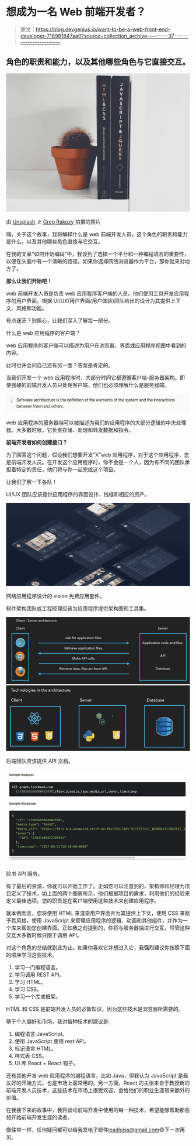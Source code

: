 # 想成为一名 Web 前端开发者？

> 原文：<https://blog.devgenius.io/want-to-be-a-web-front-end-developer-718981847aa0?source=collection_archive---------37----------------------->

## 角色的职责和能力，以及其他哪些角色与它直接交互。

![](img/b1d3033393fddf1a2491fcddd7cd75e3.png)

由 [Unsplash](/s/photos/html?utm_source=unsplash&utm_medium=referral&utm_content=creditCopyText) 上 [Greg Rakozy](https://unsplash.com/@grakozy?utm_source=unsplash&utm_medium=referral&utm_content=creditCopyText) 拍摄的照片

嗨，关于这个故事，我将解释什么是 web 前端开发人员，这个角色的职责和能力是什么，以及其他哪些角色直接与它交互。

在我的文章“如何开始编码”中，我谈到了选择一个平台和一种编程语言的重要性，以便在头脑中有一个清晰的路径。如果你选择网络浏览器作为平台，那你就来对地方了。

**那么让我们开始吧！**

web 前端开发人员是负责 web 应用程序客户端的人员。他们使用工具开发应用程序的用户界面，根据 UI/UX(用户界面/用户体验)团队给出的设计为其提供上下文、风格和功能。

有点迷茫？别担心，让我们深入了解每一部分。

什么是 web 应用程序的客户端？

web 应用程序的客户端可以描述为用户在浏览器、界面或应用程序视图中看到的内容。

此时也许会问自己还有另一面？答案是肯定的。

当我们开发一个 web 应用程序时，大部分时间它都遵循客户端-服务器架构。即使强硬的前端开发人员只处理客户端，他们也必须理解什么是服务器端。

![](img/a6885fea5f0699eab57dcd703dd0ed67.png)

web 应用程序的服务器端可以被描述为我们的应用程序的大部分逻辑的中央处理器。大多数时候，它负责存储、处理和转发数据和指令。

**前端开发者如何创建接口？**

为了回答这个问题，假设我们想要开发“X”web 应用程序，对于这个应用程序，您是前端开发人员。在开发这个应用程序时，你不会是一个人，因为有不同的团队承担着特定的责任，他们将与你一起完成这个项目。

让我们了解一下各队！

UI/UX 团队应该提供应用程序的界面设计、线框和相应的资产。

![](img/e512c9de37b2e9bb9da989df9c62076a.png)

网络应用程序设计的 vision 免费应用套件。

软件架构团队或工程经理应该为应用程序提供架构图和工具集。

![](img/14174ec9747621fe08f39a3fcabaa040.png)![](img/3257eacf5b9f1886779852c500862af6.png)

后端团队应该提供 API 文档。

![](img/7ad391d0b967deab06c4cad2b98a45dd.png)

脸书 API 服务。

有了最后的资源，你就可以开始工作了。正如您可以注意到的，架构师和经理为项目定义了技术，如上面的两个图表所示，他们根据项目的需求，利用他们的经验来定义最佳选项。您的职责是在客户端使用这些技术来创建应用程序。

就本例而言，您将使用 HTML 来渲染用户界面并为其提供上下文，使用 CSS 来赋予其风格，使用 JavaScript 来管理应用程序的逻辑、动画和其他组件，并作为一个库来帮助您创建界面。正如我之前提到的，你将与服务器端进行交互，尽管这种交互大多数时候只限于调用 API。

对这个角色的总结就到此为止。如果你喜欢它并想进入它，我强烈建议你按照下面的顺序学习这些技术。

1.  学习一门编程语言。
2.  学习调用 REST API。
3.  学习 HTML。
4.  学习 CSS。
5.  学习一个库或框架。

HTML 和 CSS 是前端开发人员的必备知识，因为这些技术是浏览器所需要的。

基于个人偏好和市场，我对每种技术的建议是:

1.  编程语言:JavaScript。
2.  使用 JavaScript 使用 rest API。
3.  标记语言:HTML。
4.  样式表 CSS。
5.  UI 库 React + React 钩子。

还有其他开发 web 应用程序的编程语言，比如 Java，但我认为 JavaScript 是最友好的开始方式，也是市场上最常用的。另一方面，React 的主张来自于教授新的前端开发人员技术，这些技术在市场上很受欢迎，会给他们的职业生涯带来额外的价值。

在我接下来的故事中，我将谈论前端开发中使用的每一种技术，希望能够帮助那些想开始前端开发生涯的读者。

像往常一样，任何疑问都可以给我发电子邮件[leadluiss@gmail.com](mailto:leadluiss@gmail.com)😄下一次再见。